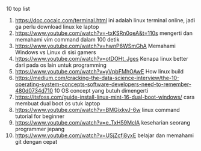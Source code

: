 10 top list
1. https://doc.cocalc.com/terminal.html
ini adalah linux terminal online, jadi ga perlu download linux ke laptop
2. https://www.youtube.com/watch?v=-txKSRn0qeA&t=110s
mengerti dan memahami vim command dalam 100 detik
3. https://www.youtube.com/watch?v=hwnP6WSmGhA
Memahami Windows vs Linux di sisi gamers
4. https://www.youtube.com/watch?v=otDOHt_Jges
Kenapa linux better dari pada os lain untuk programming
5. https://www.youtube.com/watch?v=yVpbFMhOAwE
How linux build
6. https://medium.com/cracking-the-data-science-interview/the-10-operating-system-concepts-software-developers-need-to-remember-480d0734d710
10 OS concept yang butuh dimengerti
7. https://itsfoss.com/guide-install-linux-mint-16-dual-boot-windows/
cara membuat dual boot os utuk laptop
8. https://www.youtube.com/watch?v=BMGixkvJ-6w
linux command tutorial for beginner
9. https://www.youtube.com/watch?v=e_TxH59MclA
keseharian seorang programmer jepang
10. https://www.youtube.com/watch?v=USjZcfj8yxE
belajar dan memahami git dengan cepat
